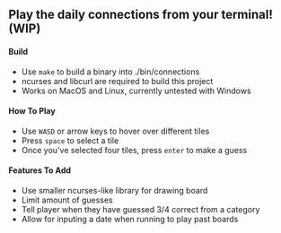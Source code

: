 ## Play the daily connections from your terminal! (WIP)

#### Build

-   Use `make` to build a binary into ./bin/connections
-   ncurses and libcurl are required to build this project
-   Works on MacOS and Linux, currently untested with Windows

#### How To Play

-   Use `WASD` or arrow keys to hover over different tiles
-   Press `space` to select a tile
-   Once you've selected four tiles, press `enter` to make a guess

#### Features To Add

-   Use smaller ncurses-like library for drawing board
-   Limit amount of guesses
-   Tell player when they have guessed 3/4 correct from a category
-   Allow for inputing a date when running to play past boards
